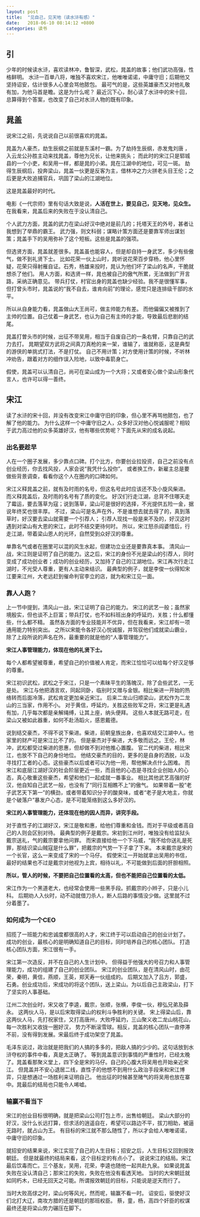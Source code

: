 ```yaml
---
layout: post
title:  "见自己，见天地（读水浒有感）"
date:   2018-06-10 08:14:12 +0800
categories: 读书
---
```



## 引
少年的时候读水浒，喜欢读林冲，鲁智深，武松，晁盖的故事；他们武功高强，性格鲜明。 
水浒一百单八将，唯独不喜欢宋江，他唯唯诺诺，中庸守旧；后期他又坚持诏安，估计很多人心里会骂他脓包。 
最可气的是，这些英雄豪杰又对他礼敬有加，为他马首是瞻。这是为什么呢？
最近沉下心，耐心读了水浒中的宋十回，总算得到个答案，也改变了自己对水浒人物的既有印象。

## 晁盖 
说宋江之前，先说说自己以前很喜欢的晁盖。

晁盖为人豪杰，劫生辰纲之前就是东溪村一霸。为了劫持生辰纲，赤发鬼刘唐 ，入云龙公孙胜主动来找晁盖，尊他为兄长，让他来挑头；
而此时的宋江只是郓城县的一个小吏，和吴用一样，都是晁的小弟。晁在江湖中的地位，可见一斑。
劫得生辰纲后，投奔梁山，晁盖一伙更是反客为主，借林冲之力火拼老头目王伦；之后更是大败追捕官兵，巩固了梁山的江湖地位。

这是晁盖最好的时代。

电影《一代宗师》里有句话大致是说，**人活在世上，要见自己，见天地，见众生。**
在我看来，晁盖后来的失败在于没认清自己。

个人武力方面，晁盖的武力在梁山好汉中绝对是前几的；托塔天王的外号，甚者让我想到了举鼎的霸王。
武力强，则文科弱；谋略计策方面还是要靠军师出谋划策；晁盖手下的吴用弥补了这个短板。这些是晁盖的强项。

但选贤方面，晁盖就差很多。晁盖虽也能容人，但是却自持一身武艺，多少有些傲气，做不到礼贤下士。
比如花荣一伙上山时，晁听说花荣百步穿杨，他心里怀疑，花荣只得射雁自证。石秀，杨雄来投时，晁认为他们坏了梁山的名声，干脆就想杀了他们。
用人方面，和选贤一样，晁也被自己的傲气所累，无法做到广开言路，采纳正确意见。
带兵打仗，村官出身的晁盖也缺少经验。我不是很懂军事，但打曾头市时，晁盖说的“我不自去，谁肯向前”的理论，感觉只是连排级干部的水平。

所以从自身能力看，晁盖做山大王尚可，做主帅能力有差。
而他偏偏又被推到了主帅的位置。自己仗着一身武艺，也认为自己有主帅的才能，导致最后悲剧的结尾。

晁盖打曽头市的时候，出征不带吴用，相当于自废自己的一条右臂，只靠自己的武力去打。
晁期望双方武将之间真刀真枪的来一架，谁输了，谁就称臣，这是典型的游侠的单挑式打法，不是打仗。
自己不用计策；对方使用计策的时候，不听林冲劝告，跟着对方的细作误入险地，以致中毒箭身亡。

假使，晁盖可以认清自己，尚可在梁山成为一个大将；又或者安心做个梁山形象代言人，也许可以得一善终。

## 宋江
读了水浒的宋十回，并没有改变宋江中庸守旧的印象，但心里不再骂他脓包，也了解了他的能力。
为什么这样一个中庸守旧之人，众多好汉对他心悦诚服呢？相较于武力高过他的众多英雄好汉，他有哪些优势呢？下面先从宋的成名说起。
### 出名要趁早
人在一个圈子发展，多少靠点口碑。打个比方，你要创业拉投资，自己之前没有点创业经历，你去找风投，人家会说“我凭什么投你”。
或者换工作，新雇主总是要做些背景调查，看看你这个人在圈内的口碑如何。

宋江义释晁盖之前，就有及时雨的名号，但这名号此时应该还不及小旋风柴进。
而义释晁盖后，及时雨的名号有了质的变化。
好汉们行走江湖，总背不住哪天走了霉运，要去落草为寇；说到落草，梁山可是很好的选择，不光提供五险一金，据说年终奖也很丰厚。
不过，梁山可是名声在外，不是谁想去就去得了的，真到落草时，好汉要去梁山就需要一个引荐人；
引荐人现找一般是来不及的，好汉这时遇到对梁山有大恩的宋江，此时不结交更待何时。
所以，宋江怒杀阎婆惜后，行走江湖，带着梁山恩人的光环，自然受到众好汉的尊重。

单靠名气或者在圈里可以混的风生水起，但建功立业还是要靠真本事。
清风山一战，宋江则是证明了自己的能力。这之后，宋江的身份不光是梁山的引荐人，同时变成了成功创业者；成功的创业经历，又加持了自己的江湖地位。宋江再次行走江湖时，不光受人尊重，更有人主动来结识。
最典型的例子，就是李俊一伙得知宋江要来江州，大老远赶到催命判官李立的店，就为和宋江见一面。

### 靠人人跑？
上一节中提到，清风山一战，宋江证明了自己的能力。
宋江的武艺一般；虽然家境殷实，但也谈不上巨富；带兵打仗，也不如科班出身的呼延灼，关胜；什么都懂些，什么都不精。
虽然各方面的专业技能并不优异，但在我看来，宋江却有一项通用能力特别突出。
之所以宋能令各好汉心悦诚服，并驾驭他们成就梁山霸业，除了上段所说的声名在外，最重要的就是他的“人事管理能力”。

**宋江人事管理能力，体现在他的礼贤下士。**

每个人都希望被尊重，希望自己的价值被人肯定，而宋江恰恰可以给每个好汉足够的尊重。

宋江初识武松，武松之于宋江，只是一个素昧平生的落魄汉，除了会些武艺，一无是处。
宋江与他把酒言欢，同起同卧，临别时又赠与金银。相比柴进一开始的热络转而后面冷落，武松肯定更加亲近宋江。
后来二龙山归顺梁山，武松作为二龙山的三当家，作用不小。
对于黄信，呼延灼，关胜这些败军之将，宋江更是礼遇有加，几乎每次都是亲解绳缚，让其上座，纳头便拜。
这些人本就无路可走，在梁山又被如此器重，如何不赴汤蹈火，感恩戴德。

说到结交豪杰，不得不说下柴进。柴进，前朝皇族出身，也喜欢结交江湖中人。他家里的财产可是宋江比不了的。
但是豪杰对于柴进，大多敬而远之。王伦，林冲，武松都受过柴进的恩惠，但却做不到对他推心置腹。
官二代的柴进，相比宋江，也放不下自己的身份地位。
他结交豪杰的目的，更多的是自身的洒脱，以及寻找打工者的心态。这些豪杰以后或者可以为他一用，帮他解决点什么困难。
而宋江和底层江湖好汉的社会阶层更近一些，而且他的心态是寻找企业创始人的心态，真心敬重这些豪杰，希望和他们一起成就一番事业。
相比其他武艺高强的好汉，他自知自己武艺一般，也没有了“同行互相瞧不上”的傲气。
如果带着一股“老子武艺天下第一”的横劲，或者带着知识分子的酸臭味，或者“老子是大地主，你就是个破落户”暴发户心态，是不可能笼络到这么多好汉的。

**宋江的人事管理能力，还体现在他的因人而异，讲究手段。**

对于直性子的江湖好汉，宋江是敬和惠，给他们尊重和金钱。而对于平级或者高自己的人则会区别对待。
最典型的例子是戴宗。宋初到江州时，唯独没有给监狱头戴宗送礼，气的戴宗要拿他问罪。
而宋直接给他一个下马威，“我不给你送礼是死罪，那结识梁山贼寇是什么罪”，把戴宗的气势一下子拿了下来。
本来戴宗是宋的一个长官，这么一来变成了宋的一个马仔。
假使宋江一开始就拿出吴用的书信，最好的结果也不过是戴宗对他视为上宾，相待以礼，不可能做到后面的肝胆相照。

**所以，管人的时候，不要把自己位置看的太高，但也不能把自己位置看的太低。**

宋江作为一个黑道老大，也经常会使用一些黑手段。抓戴宗的小辫子，只是小儿科。
后期劝人入伙时，动不动就借刀杀人，断人后路的事情没少做。这里就不过分着墨了。

### 如何成为一个CEO
招揽了一班能力和忠诚度都很高的人才，宋江终于可以启动自己的创业计划了。
成功的创业，最核心的是明确知道自己的目标，同时培养自己的核心团队。
打造核心团队方面，宋江很有一手。

宋江第一次造反，并不在自己的人生计划中。
但得益于他强大的号召力和人事管理能力，成功的组建了自己的创业团队。
宋江的创业团队，是在清风山时，由花荣，秦明，黄信，燕顺，王英，郑天寿一伙组成的。
后期又加入了吕方，郭盛，石勇。创业成功后，宋成功的将这个团队，送上梁山。为以后自己主政梁山，打下了坚实的人事基础。

江州二次创业时，宋又收了李逵，戴宗，张顺，张横，李俊一伙，穆弘兄弟及薛永。
这两伙人马，是以后宋取得梁山的权利斗争胜利的关键。
宋上得梁山后，靠这两伙人马，先打祝家住，又打高唐州，大败呼延灼，三山聚义收二龙山桃花山，每一次胜利又收拢一圈好汉，
势力不断滚雪球。相反，晁盖的核心团队一直停滞不前，没有得到发展。宋最后终于成功架空了晁盖。

毛泽东说过，政治就是把我们的人搞的多多的，把敌人搞的少少的。这句话放到水浒夺权的事件中看，真是太正确了。
等到晁盖意识到事情的严重性时，已经太晚了。晁盖看那聚义堂上，四下全是宋的马仔。自己的心腹大将吴用也开始亲近宋江。
但晁盖并不安心退居二线，直性子的他想不到用什么政治手段来和宋江博弈，只是想通过一场胜利来证明自己。
他出征的时候甚至赌气的将吴用也放在寨中。晁最后的结局也只能令人唏嘘。



### 输赢不看当下

宋江的创业目标很明确，就是把梁山公司打包上市，出售给朝廷。
梁山大部分的好汉，没什么长远打算，但求活的逍遥自在，希望可以路边不平，拔刀相助，被逼无路时，就占山为王。
有目标的宋江就不那么随性了，所以才会给人唯唯诺诺，中庸守旧的印象。

就招安的结果来说，宋江实现了自己的人生目标；招安之后，人生目标又回到报效朝廷。
但是就最终的结局来看，这个目标定的有点小了。
说说宋江的结局。宋江最后饮毒而亡。三个基友，吴用，花荣，李逵也随他一起共赴九泉。
如果说晁盖失败在没认清自己；那宋江的失败，失败在他没有看透天地。
当时的大宋朝廷就如同朽木，已经无回天之可能。所谓报效朝廷的目标，只能说是逆天而行了。

当时大败高俅之时，梁山何等风光，然而呢，输赢不看一时。
诏安后，驱使好汉们北打大辽，南攻方腊的还是朝廷的那班权臣。
蔡，童，杨，高四个奸臣的权谋最终还是将梁山势力碾压在脚下。



